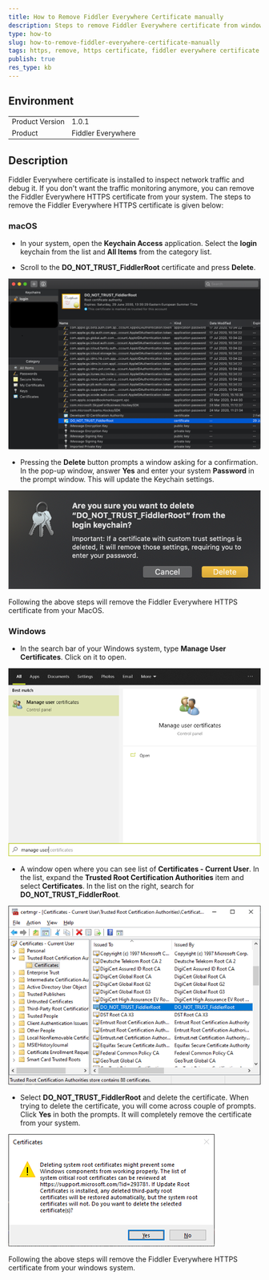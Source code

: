```yaml
---
title: How to Remove Fiddler Everywhere Certificate manually
description: Steps to remove Fiddler Everywhere certificate from windows and macOS manually
type: how-to
slug: how-to-remove-fiddler-everywhere-certificate-manually
tags: https, remove, https certificate, fiddler everywhere certificate
publish: true
res_type: kb
---
```


## Environment

<table>
	<tbody>
		<tr>
			<td>Product Version</td>
			<td>1.0.1</td>
		</tr>
		<tr>
			<td>Product</td>
			<td>Fiddler Everywhere</td>
		</tr>
	</tbody>
</table>

## Description 

Fiddler Everywhere certificate is installed to inspect network traffic and debug it. If you don't want the traffic monitoring anymore, you can remove the Fiddler Everywhere HTTPS certificate from your system. The steps to remove the Fiddler Everywhere HTTPS certificate is given below: 

### macOS 

- In your system, open the __Keychain Access__ application. Select the __login__ keychain from the list and __All Items__ from the category list. 

- Scroll to the __DO_NOT_TRUST_FiddlerRoot__ certificate and press __Delete__.

![MacOS 1st & 2nd Step](../images/kb/keychain-access-login-and-do-not-trust-fiddlerroot-delete.png)

- Pressing the __Delete__ button prompts a window asking for a confirmation. In the pop-up window, answer __Yes__ and enter your system __Password__ in the prompt window. This will update the Keychain settings. 

![MacOS 3rd Step to delete Fiddler Everywhere Certificate](../images/kb/select-yes-to-delete-fiddler-everywhere-certificate-from-macos.png)

Following the above steps will remove the Fiddler Everywhere HTTPS certificate from your MacOS. 

### Windows 

- In the search bar of your Windows system, type __Manage User Certificates__. Click on it to open. 

![Manage User Certificates](../images/kb/manage-user-certificate-using-start-menu.png)

- A window open where you can see list of __Certificates - Current User__. In the list, expand the __Trusted Root Certification Authorities__ item and select __Certificates__. In the list on the right, search for __DO_NOT_TRUST_FiddlerRoot__.

![Certificates - Current User](../images/kb/certificates-current-user-trusted-root-certification.png)

- Select __DO_NOT_TRUST_FiddlerRoot__ and delete the certificate. When trying to delete the certificate, you will come across couple of prompts. Click __Yes__ in both the prompts. It will completely remove the certificate from your system. 

![Delete Fiddler Everywhere](../images/kb/select-do-not-trust-fiddlerroot-and-press-yes.png)

Following the above steps will remove the Fiddler Everywhere HTTPS certificate from your windows system. 